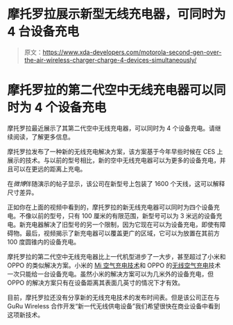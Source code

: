 # 摩托罗拉展示新型无线充电器，可同时为 4 台设备充电

> 原文：<https://www.xda-developers.com/motorola-second-gen-over-the-air-wireless-charger-charge-4-devices-simultaneously/>

# 摩托罗拉的第二代空中无线充电器可以同时为 4 个设备充电

摩托罗拉最近展示了其第二代空中无线充电器，可以同时为 4 个设备充电。请继续阅读，了解更多信息。

摩托罗拉发布了一种新的无线充电解决方案，该方案基于今年早些时候在 CES 上展示的技术。与以前的型号相比，新的空中无线充电器可以为更多的设备充电，并且可以在更远的距离上充电。

在*微博*伴随演示的帖子显示，该公司在新型号上包装了 1600 个天线，这可以解释尺寸差异。

正如你在上面的视频中看到的，摩托罗拉的新无线充电器可以同时为四个设备充电。不像以前的型号，只有 100 厘米的有限范围，新型号可以为 3 米远的设备充电。新充电器解决了旧型号的另一个限制，因为它现在可以为设备充电，即使有障碍物。最后，视频揭示了新充电器可以覆盖更广的区域，它可以为放置在其前方 100 度圆锥内的设备充电。

摩托罗拉的第二代空中无线充电器比上一代机型进步了一大步，甚至超过了小米和 OPPO 的类似解决方案。小米的 [Mi 空气充电技术](https://www.xda-developers.com/xiaomi-mi-air-charge-wireless-charging/)和 OPPO 的[无线空气充电](https://www.xda-developers.com/oppo-wireless-air-charging/)技术一次只能给一台设备充电。虽然小米的解决方案可以为几米外的设备充电，但 OPPO 的解决方案只有在设备距离其表面几英寸的情况下才有效。

目前，摩托罗拉还没有分享新的无线充电技术的发布时间表。但是该公司正在与 GuRu Wireless 合作开发“新一代无线供电设备”我们希望很快在商业设备中看到这项新技术。